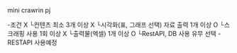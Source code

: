mini crawrin pj


-조건
X └컨텐츠 최소 3개 이상
X  └시각화(표, 그래프 선택) 자료 출력 1개 이상
O  └스크래핑 사용 1회 이상
X  └출력물(엑셀) 1개 이상
O  └RestAPI, DB 사용 유무 선택 - RESTAPI 사용예정
